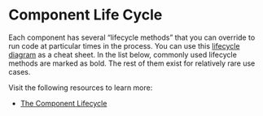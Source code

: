 # Component Life Cycle

Each component has several “lifecycle methods” that you can override to run code at particular times in the process. You can use this [lifecycle diagram](https://projects.wojtekmaj.pl/react-lifecycle-methods-diagram/) as a cheat sheet. In the list below, commonly used lifecycle methods are marked as bold. The rest of them exist for relatively rare use cases.

Visit the following resources to learn more:

- [The Component Lifecycle](https://reactjs.org/docs/react-component.html#the-component-lifecycle)



